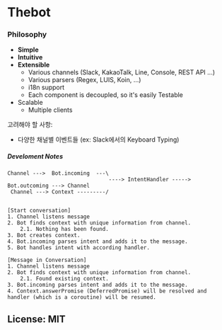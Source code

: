 Thebot
=============

### Philosophy

- **Simple**
- **Intuitive**
- **Extensible**
    - Various channels (Slack, KakaoTalk, Line, Console, REST API ...)
    - Various parsers (Regex, LUIS, Koin, ...)
    - i18n support
    - Each component is decoupled, so it's easily Testable
- Scalable
    - Multiple clients

 고려해야 할 사항:
 - 다양한 채널별 이벤트들 (ex: Slack에서의 Keyboard Typing)


##### Develoment Notes

```
Channel --->  Bot.incoming  ---\
                                ----> IntentHandler ----->  Bot.outcoming ---> Channel
 Channel ---> Context ---------/


[Start conversation]
1. Channel listens message
2. Bot finds context with unique information from channel.
    2.1. Nothing has been found.
3. Bot creates context.
4. Bot.incoming parses intent and adds it to the message.
5. Bot handles intent with according handler.

[Message in Conversation]
1. Channel listens message
2. Bot finds context with unique information from channel.
    2.1. Found existing context.
3. Bot.incoming parses intent and adds it to the message.
4. Context.answerPromise (DeferredPromise) will be resolved and handler (which is a coroutine) will be resumed.
```

## License: MIT